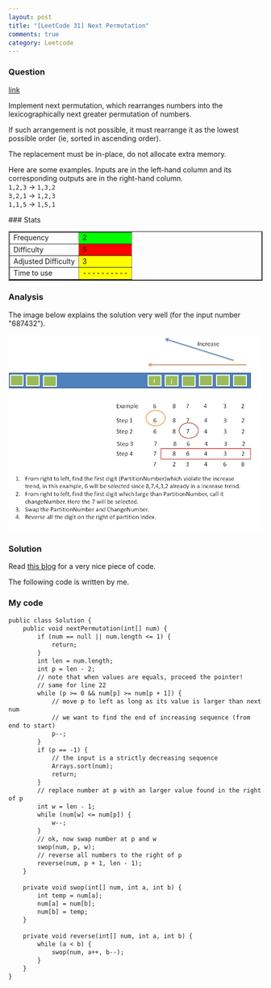 ```yaml
---
layout: post
title: "[LeetCode 31] Next Permutation"
comments: true
category: Leetcode
---
```


### Question

[link](http://oj.leetcode.com/problems/next-permutation/)

<div class="question-content">
            <p></p><p>
Implement next permutation, which rearranges numbers into the lexicographically next greater permutation of numbers.
</p>
<p>
If such arrangement is not possible, it must rearrange it as the lowest possible order (ie, sorted in ascending order).
</p>
<p>
The replacement must be in-place, do not allocate extra memory.
</p>
<p>
Here are some examples. Inputs are in the left-hand column and its corresponding outputs are in the right-hand column.<br>
<code>1,2,3</code> → <code>1,3,2</code><br>
<code>3,2,1</code> → <code>1,2,3</code><br>
<code>1,1,5</code> → <code>1,5,1</code><br>
</p><p></p>
          </div>
### Stats
<table border="2">
	<tr>
		<td>Frequency</td>
		<td bgcolor="lime">2</td>
	</tr>
	<tr>
		<td>Difficulty</td>
		<td bgcolor="red">5</td>
	</tr>
	<tr>
		<td>Adjusted Difficulty</td>
		<td bgcolor="yellow">3</td>
	</tr>
	<tr>
		<td>Time to use</td>
		<td bgcolor="yellow">----------</td>
	</tr>
</table>

### Analysis

The image below explains the solution very well (for the input number "687432").

![](/images/next_permutation.png)

### Solution

Read [this blog](http://blog.csdn.net/havenoidea/article/details/12176737) for a very nice piece of code.

The following code is written by me.

### My code

    public class Solution {
        public void nextPermutation(int[] num) {
            if (num == null || num.length <= 1) {
                return;
            }
            int len = num.length;
            int p = len - 2;
            // note that when values are equals, proceed the pointer!
            // same for line 22
            while (p >= 0 && num[p] >= num[p + 1]) {
                // move p to left as long as its value is larger than next num
                // we want to find the end of increasing sequence (from end to start)
                p--;
            }
            if (p == -1) {
                // the input is a strictly decreasing sequence
                Arrays.sort(num);
                return;
            }
            // replace number at p with an larger value found in the right of p
            int w = len - 1;
            while (num[w] <= num[p]) {
                w--;
            }
            // ok, now swap number at p and w
            swop(num, p, w);
            // reverse all numbers to the right of p
            reverse(num, p + 1, len - 1);
        }

        private void swop(int[] num, int a, int b) {
            int temp = num[a];
            num[a] = num[b];
            num[b] = temp;
        }

        private void reverse(int[] num, int a, int b) {
            while (a < b) {
                swop(num, a++, b--);
            }
        }
    }
